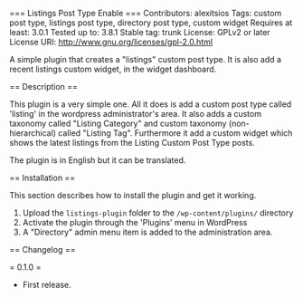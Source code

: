 === Listings Post Type Enable ===
Contributors: alexitsios
Tags: custom post type, listings post type, directory post type, custom widget
Requires at least: 3.0.1
Tested up to: 3.8.1
Stable tag: trunk
License: GPLv2 or later
License URI: http://www.gnu.org/licenses/gpl-2.0.html

A simple plugin that creates a "listings" custom post type. It is also add a recent listings custom widget, in the widget dashboard.

== Description ==

This plugin is a very simple one. All it does is add a custom post type called 'listing' in the wordpress administrator's area.
It also adds a custom taxonomy called "Listing Category" and custom taxonomy (non-hierarchical) called "Listing Tag".
Furthermore it add a custom widget which shows the latest listings from the Listing Custom Post Type posts.


The plugin is in English but it can be translated.

== Installation ==

This section describes how to install the plugin and get it working.

1. Upload the `listings-plugin` folder to the `/wp-content/plugins/` directory
2. Activate the plugin through the 'Plugins' menu in WordPress
3. A "Directory" admin menu item is added to the administration area.

== Changelog ==

= 0.1.0 =
* First release.
